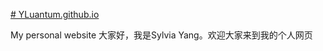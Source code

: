 [# YLuantum.github.io](https://yluantum.github.io/)

My personal website
大家好，我是Sylvia Yang。欢迎大家来到我的个人网页
